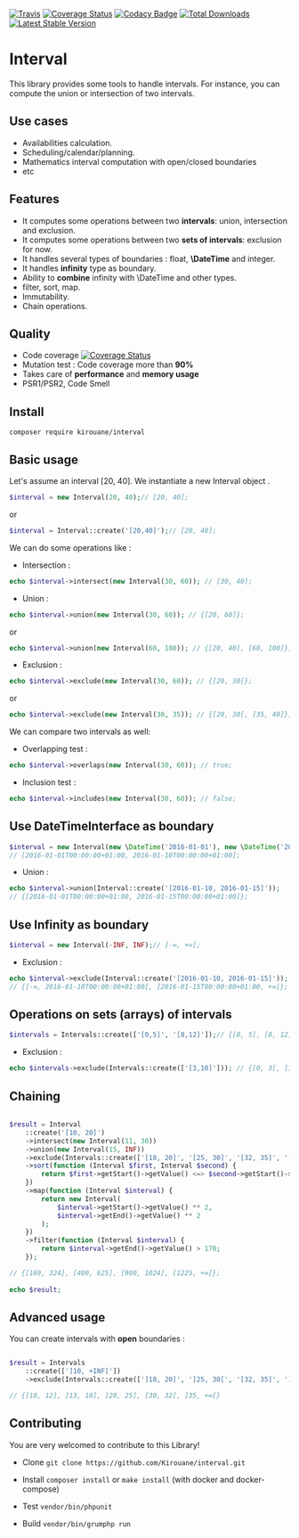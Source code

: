 [![Travis](https://img.shields.io/travis/Kirouane/interval/master.svg)](http://travis-ci.org/Kirouane/interval)
[![Coverage Status](https://coveralls.io/repos/github/Kirouane/interval/badge.svg)](https://coveralls.io/github/Kirouane/interval?branch=develop)
[![Codacy Badge](https://api.codacy.com/project/badge/Grade/783c18637e574894bc6a37e1c5c75e93)](https://www.codacy.com/app/Kirouane/interval?utm_source=github.com&amp;utm_medium=referral&amp;utm_content=Kirouane/interval&amp;utm_campaign=Badge_Grade)
[![Total Downloads](https://poser.pugx.org/kirouane/interval/downloads)](https://packagist.org/packages/kirouane/interval)
[![Latest Stable Version](https://poser.pugx.org/kirouane/interval/v/stable)](https://packagist.org/packages/kirouane/interval)

Interval
======

This library provides some tools to handle intervals. For instance, you can compute the union or intersection of two intervals.

Use cases
------
* Availabilities calculation.
* Scheduling/calendar/planning.
* Mathematics interval computation with open/closed boundaries
* etc

Features
------

* It computes some operations between two **intervals**: union, intersection and exclusion.
* It computes some operations between two **sets of intervals**: exclusion for now.
* It handles several types of boundaries : float, **\DateTime** and integer. 
* It handles **infinity** type as boundary.
* Ability to **combine** infinity with \DateTime and other types.
* filter, sort, map.
* Immutability.
* Chain operations.

Quality
-------

* Code coverage [![Coverage Status](https://coveralls.io/repos/github/Kirouane/interval/badge.svg)](https://coveralls.io/github/Kirouane/interval?branch=develop)
* Mutation test : Code coverage more than **90%**
* Takes care of **performance** and **memory usage**
* PSR1/PSR2, Code Smell


Install
------

`composer require kirouane/interval`



Basic usage
---------

Let's assume an interval [20, 40].
We instantiate a new Interval object .

```php
$interval = new Interval(20, 40);// [20, 40];
```

or

```php
$interval = Interval::create('[20,40]');// [20, 40];
```


We can do some operations like : 
* Intersection : 

```php
echo $interval->intersect(new Interval(30, 60)); // [30, 40];
```

* Union : 

```php
echo $interval->union(new Interval(30, 60)); // {[20, 60]};
```

or

```php
echo $interval->union(new Interval(60, 100)); // {[20, 40], [60, 100]};
```

* Exclusion : 

```php
echo $interval->exclude(new Interval(30, 60)); // {[20, 30[};
```

or

```php
echo $interval->exclude(new Interval(30, 35)); // {[20, 30[, ]35, 40]};
```

We can compare two intervals as well: 
* Overlapping test : 

```php
echo $interval->overlaps(new Interval(30, 60)); // true;
```

* Inclusion test : 

```php
echo $interval->includes(new Interval(30, 60)); // false;
```
Use DateTimeInterface as boundary
---------

```php
$interval = new Interval(new \DateTime('2016-01-01'), new \DateTime('2016-01-10'));
// [2016-01-01T00:00:00+01:00, 2016-01-10T00:00:00+01:00];
```

* Union : 

```php
echo $interval->union(Interval::create('[2016-01-10, 2016-01-15]')); 
// {[2016-01-01T00:00:00+01:00, 2016-01-15T00:00:00+01:00]};
```

Use Infinity as boundary
---------

```php
$interval = new Interval(-INF, INF);// ]-∞, +∞[;
```

* Exclusion : 

```php
echo $interval->exclude(Interval::create('[2016-01-10, 2016-01-15]')); 
// {]-∞, 2016-01-10T00:00:00+01:00[, ]2016-01-15T00:00:00+01:00, +∞[};
```

Operations on sets (arrays) of intervals
---------

```php
$intervals = Intervals::create(['[0,5]', '[8,12]']);// {[0, 5], [8, 12]};
```

* Exclusion : 

```php
echo $intervals->exclude(Intervals::create(['[3,10]'])); // {[0, 3[, ]10, 12]};
```

Chaining
---------

```php

$result = Interval
    ::create('[10, 20]')
    ->intersect(new Interval(11, 30))
    ->union(new Interval(15, INF))
    ->exclude(Intervals::create(['[18, 20]', '[25, 30]', '[32, 35]', '[12, 13]']))
    ->sort(function (Interval $first, Interval $second) {
        return $first->getStart()->getValue() <=> $second->getStart()->getValue();
    })
    ->map(function (Interval $interval) {
        return new Interval(
            $interval->getStart()->getValue() ** 2,
            $interval->getEnd()->getValue() ** 2
        );
    })
    ->filter(function (Interval $interval) {
        return $interval->getEnd()->getValue() > 170;
    }); 

// {[169, 324], [400, 625], [900, 1024], [1225, +∞[};
    
echo $result;    
```

Advanced usage
---------

You can create intervals with **open** boundaries : 

```php

$result = Intervals
    ::create([']10, +INF['])
    ->exclude(Intervals::create([']18, 20]', ']25, 30[', '[32, 35]', ']12, 13]']));

// {]10, 12], ]13, 18], ]20, 25], [30, 32[, ]35, +∞[}


```



Contributing
----------------------

You are very welcomed to contribute to this Library!

* Clone
`git clone https://github.com/Kirouane/interval.git`

* Install
`composer install`
or
`make install` (with docker and docker-compose)

* Test
`vendor/bin/phpunit`   

* Build
`vendor/bin/grumphp run`

